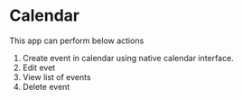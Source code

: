 # Calendar
 
 This app can perform below actions
 
 1. Create event in calendar using native calendar interface.
 2. Edit evet
 3. View list of events
 4. Delete event
 
 
 
